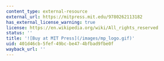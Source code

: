 ```yaml
---
content_type: external-resource
external_url: https://mitpress.mit.edu/9780262113182
has_external_license_warning: true
license: https://en.wikipedia.org/wiki/All_rights_reserved
status: ''
title: '![Buy at MIT Press](/images/mp_logo.gif)'
uid: 401d46cb-5fef-49bc-be47-4bfbad9fbe0f
wayback_url: ''
---
```

